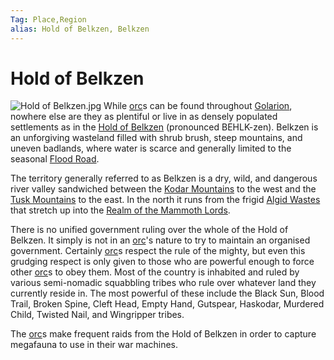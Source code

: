 ```yaml
---
Tag: Place,Region
alias: Hold of Belkzen, Belkzen
---
```

# Hold of Belkzen
![Hold of Belkzen.jpg](questforthefrozenflame/docs/Images/Locations/Hold-of-Belkzen.jpg)
While [orc](questforthefrozenflame/docs/Backstory/Notions/Races/Orc.md)s can be found throughout [Golarion](questforthefrozenflame/docs/Backstory/Places/Golarion.md), nowhere else are they as plentiful or live in as densely populated settlements as in the [Hold of Belkzen](https://pathfinderwiki.com/wiki/Hold_of_Belkzen) (pronounced BEHLK-zen). Belkzen is an unforgiving wasteland filled with shrub brush, steep mountains, and uneven badlands, where water is scarce and generally limited to the seasonal [Flood Road](questforthefrozenflame/docs/Backstory/Places/Geographical-Features/Flood-Road.md).

The territory generally referred to as Belkzen is a dry, wild, and dangerous river valley sandwiched between the [Kodar Mountains](questforthefrozenflame/docs/Backstory/Places/Geographical-Features/Kodar-Mountains.md) to the west and the [Tusk Mountains](questforthefrozenflame/docs/Backstory/Places/Geographical-Features/Tusk-Mountains.md) to the east. In the north it runs from the frigid [Algid Wastes](questforthefrozenflame/docs/Backstory/Places/Geographical-Features/Algid-Wastes.md) that stretch up into the [Realm of the Mammoth Lords](questforthefrozenflame/docs/Backstory/Places/Realm-of-the-Mammoth-Lords.md).

There is no unified government ruling over the whole of the Hold of Belkzen. It simply is not in an [orc](questforthefrozenflame/docs/Backstory/Notions/Races/Orc.md)'s nature to try to maintain an organised government. Certainly [orc](questforthefrozenflame/docs/Backstory/Notions/Races/Orc.md)s respect the rule of the mighty, but even this grudging respect is only given to those who are powerful enough to force other [orc](questforthefrozenflame/docs/Backstory/Notions/Races/Orc.md)s to obey them. Most of the country is inhabited and ruled by various semi-nomadic squabbling tribes who rule over whatever land they currently reside in. The most powerful of these include the Black Sun, Blood Trail, Broken Spine, Cleft Head, Empty Hand, Gutspear, Haskodar, Murdered Child, Twisted Nail, and Wingripper tribes.

The [orc](questforthefrozenflame/docs/Backstory/Notions/Races/Orc.md)s make frequent raids from the Hold of Belkzen in order to capture megafauna to use in their war machines. 